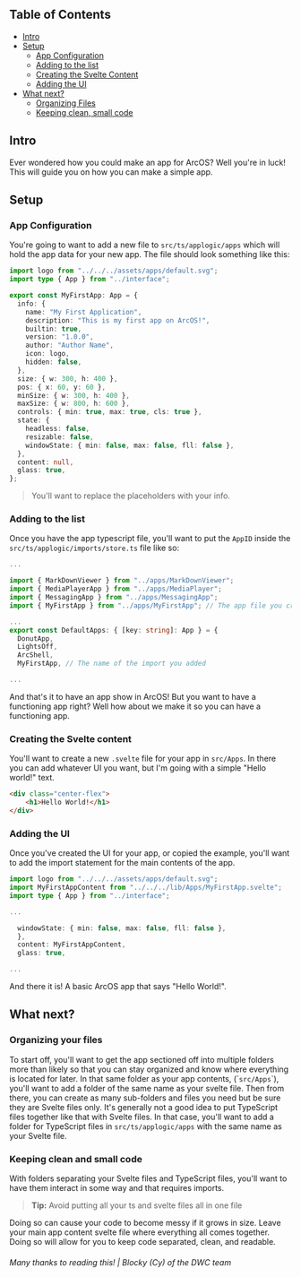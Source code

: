 ## Table of Contents

- [Intro](#intro "Introduction to the user")
- [Setup](#setup "Setting up the app for use")
  - [App Configuration](#app-configuration "Configuring app for the list")
  - [Adding to the list](#adding-to-the-list "Adding the app to the list")
  - [Creating the Svelte Content](#creating-the-svelte-content "Creating the UI for the app")
  - [Adding the UI](#adding-the-ui "Adding the app's UI to the app")
- [What next?](#what-next "What to do next with making an app")
  - [Organizing Files](#organizing-your-files "Organizing the files correctly")
  - [Keeping clean, small code](#keeping-clean-and-small-code "Making the code clean and neat")

## Intro

Ever wondered how you could make an app for ArcOS?
Well you're in luck!
This will guide you on how you can make a simple app.

## Setup

### App Configuration
You're going to want to add a new file to `src/ts/applogic/apps`
which will hold the app data for your new app.
The file should look something like this:

```ts
import logo from "../../../assets/apps/default.svg";
import type { App } from "../interface";

export const MyFirstApp: App = {
  info: {
    name: "My First Application",
    description: "This is my first app on ArcOS!",
    builtin: true,
    version: "1.0.0",
    author: "Author Name",
    icon: logo,
    hidden: false,
  },
  size: { w: 300, h: 400 },
  pos: { x: 60, y: 60 },
  minSize: { w: 300, h: 400 },
  maxSize: { w: 800, h: 600 },
  controls: { min: true, max: true, cls: true },
  state: {
    headless: false,
    resizable: false,
    windowState: { min: false, max: false, fll: false },
  },
  content: null,
  glass: true,
};
```

> You'll want to replace the placeholders with your info.

### Adding to the list

Once you have the app typescript file, you'll want to put the `AppID` inside the `src/ts/applogic/imports/store.ts` file like so:

```ts
...

import { MarkDownViewer } from "../apps/MarkDownViewer";
import { MediaPlayerApp } from "../apps/MediaPlayer";
import { MessagingApp } from "../apps/MessagingApp";
import { MyFirstApp } from "../apps/MyFirstApp"; // The app file you created

...
export const DefaultApps: { [key: string]: App } = {
  DonutApp,
  LightsOff,
  ArcShell,
  MyFirstApp, // The name of the import you added

...
```

And that's it to have an app show in ArcOS! But you want to have a functioning app right? Well how about we make it so you can have a functioning app.

### Creating the Svelte content

You'll want to create a new `.svelte` file for your app in `src/Apps`. In there you can add whatever UI you want, but I'm going with a simple "Hello world!" text.

```html
<div class="center-flex">
    <h1>Hello World!</h1>
</div>
```

### Adding the UI

Once you've created the UI for your app, or copied the example, you'll want to add the import statement for the main contents of the app.

```ts
import logo from "../../../assets/apps/default.svg";
import MyFirstAppContent from "../../../lib/Apps/MyFirstApp.svelte";
import type { App } from "../interface";

...

  windowState: { min: false, max: false, fll: false },
  },
  content: MyFirstAppContent,
  glass: true,

...
```

And there it is! A basic ArcOS app that says "Hello World!".

## What next?

### Organizing your files
To start off, you'll want to get the app sectioned off into multiple folders more
than likely so that you can stay organized and know where everything is located for later.
In that same folder as your app contents, (\``src/Apps`\`), you'll want to
add a folder of the same name as your svelte file. Then from there, you can
create as many sub-folders and files you need but be sure they are
Svelte files only. It's generally not a good idea to put TypeScript files
together like that with Svelte files. In that case, you'll want to add a
folder for TypeScript files in `src/ts/applogic/apps` with the same name as
your Svelte file.

### Keeping clean and small code
With folders separating your Svelte files and TypeScript files,
you'll want to have them interact in some way and that requires imports.

> **Tip:** Avoid putting all your ts and svelte files all in one file

Doing so can cause your code to become messy if it grows in size.
Leave your main app content svelte file where everything all comes together.
Doing so will allow for you to keep code separated, clean, and readable.

###### Many thanks to reading this! | Blocky (Cy) of the DWC team